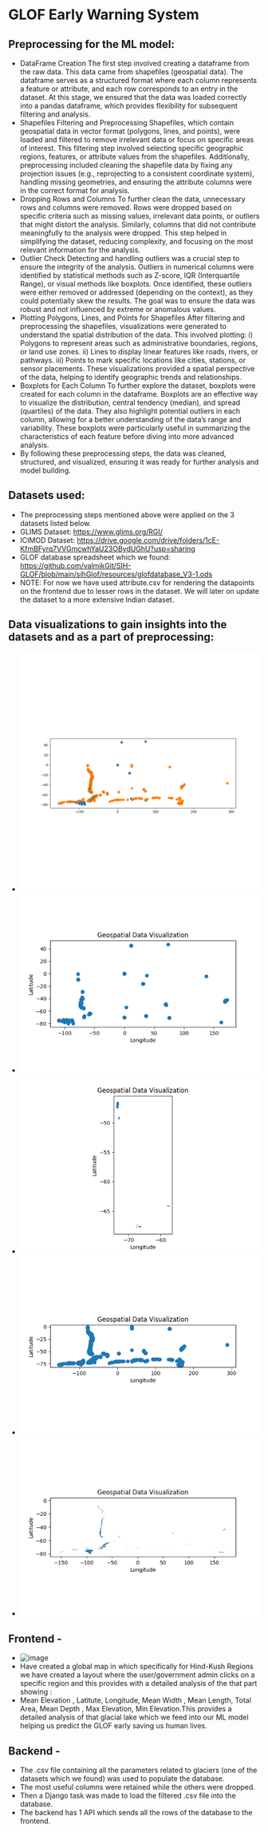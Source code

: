 # GLOF Early Warning System
## Preprocessing for the ML model:
- DataFrame Creation
The first step involved creating a dataframe from the raw data. This data came from shapefiles (geospatial data). The dataframe serves as a structured format where each column represents a feature or attribute, and each row corresponds to an entry in the dataset. At this stage, we ensured that the data was loaded correctly into a pandas dataframe, which provides flexibility for subsequent filtering and analysis.
- Shapefiles Filtering and Preprocessing
Shapefiles, which contain geospatial data in vector format (polygons, lines, and points), were loaded and filtered to remove irrelevant data or focus on specific areas of interest. This filtering step involved selecting specific geographic regions, features, or attribute values from the shapefiles. Additionally, preprocessing included cleaning the shapefile data by fixing any projection issues (e.g., reprojecting to a consistent coordinate system), handling missing geometries, and ensuring the attribute columns were in the correct format for analysis. 
- Dropping Rows and Columns
To further clean the data, unnecessary rows and columns were removed. Rows were dropped based on specific criteria such as missing values, irrelevant data points, or outliers that might distort the analysis. Similarly, columns that did not contribute meaningfully to the analysis were dropped. This step helped in simplifying the dataset, reducing complexity, and focusing on the most relevant information for the analysis.
- Outlier Check
Detecting and handling outliers was a crucial step to ensure the integrity of the analysis. Outliers in numerical columns were identified by statistical methods such as Z-score, IQR (Interquartile Range), or visual methods like boxplots. Once identified, these outliers were either removed or addressed (depending on the context), as they could potentially skew the results. The goal was to ensure the data was robust and not influenced by extreme or anomalous values.
- Plotting Polygons, Lines, and Points for Shapefiles
After filtering and preprocessing the shapefiles, visualizations were generated to understand the spatial distribution of the data. This involved plotting:
i) Polygons to represent areas such as administrative boundaries, regions, or land use zones.
ii) Lines to display linear features like roads, rivers, or pathways.
iii) Points to mark specific locations like cities, stations, or sensor placements. These visualizations provided a spatial perspective of the data, helping to identify geographic trends and relationships.
- Boxplots for Each Column
To further explore the dataset, boxplots were created for each column in the dataframe. Boxplots are an effective way to visualize the distribution, central tendency (median), and spread (quartiles) of the data. They also highlight potential outliers in each column, allowing for a better understanding of the data’s range and variability. These boxplots were particularly useful in summarizing the characteristics of each feature before diving into more advanced analysis.
- By following these preprocessing steps, the data was cleaned, structured, and visualized, ensuring it was ready for further analysis and model building.

## Datasets used:
- The preprocessing steps mentioned above were applied on the 3 datasets listed below.
- GLIMS Dataset: https://www.glims.org/RGI/
- ICIMOD Dataset: https://drive.google.com/drive/folders/1cE-KfmBFyrq7VVGmcwhYaU23OBydUGhU?usp=sharing
- GLOF database spreadsheet which we found: https://github.com/valmikGit/SIH-GLOF/blob/main/sihGlof/resources/glofdatabase_V3-1.ods
- NOTE: For now we have used attribute.csv for rendering the datapoints on the frontend due to lesser rows in the dataset. We will later on update the dataset to a more extensive Indian dataset.

## Data visualizations to gain insights into the datasets and as a part of preprocessing:
- ![Visualization 1](https://github.com/valmikGit/SIH-GLOF/blob/main/sihGlof/mlModel/Polygon%20Plots/combined.png?raw=true)
- ![Visualization 2](https://github.com/valmikGit/SIH-GLOF/blob/main/sihGlof/mlModel/Polygon%20Plots/geospatial_plot_1.png?raw=true)
- ![Visualization 3](https://github.com/valmikGit/SIH-GLOF/blob/main/sihGlof/mlModel/Polygon%20Plots/lines.png?raw=true)
- ![Visualization 4](https://github.com/valmikGit/SIH-GLOF/blob/main/sihGlof/mlModel/Polygon%20Plots/points.png?raw=true)
- ![Visualization 5](https://github.com/valmikGit/SIH-GLOF/blob/main/sihGlof/mlModel/Polygon%20Plots/polygons.png?raw=true)

## Frontend -
- ![image](https://github.com/user-attachments/assets/18b8123f-8d25-4940-abe5-61693f41c0a2)
- Have created a global map in which specifically for Hind-Kush Regions we have created a layout where the user/government admin clicks on a specific region and this provides with a detailed analysis of the that part showing :
- Mean Elevation , Latitute, Longitude, Mean Width , Mean Length, Total Area, Mean Depth , Max Elevation, Min Elevation.This provides a detailed analysis of that glacial lake which we feed into our ML model helping us predict the GLOF early saving us human lives.
## Backend -
- The .csv file containing all the parameters related to glaciers (one of the datasets which we found) was used to populate the database.
- The most useful columns were retained while the others were dropped.
- Then a Django task was made to load the filtered .csv file into the database.
- The backend has 1 API which sends all the rows of the database to the frontend.
